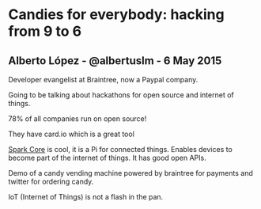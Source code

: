 # Candies for everybody: hacking from 9 to 6

## Alberto López - @albertuslm - 6 May 2015

Developer evangelist at Braintree, now a Paypal company.

Going to be talking about hackathons for open source and internet of things.

78% of all companies run on open source!

They have card.io which is a great tool

[Spark Core](https://www.spark.io/) is cool, it is a Pi for connected things. Enables devices to become part of the internet of things. It has good open APIs.

Demo of a candy vending machine powered by braintree for payments and twitter for ordering candy.

IoT (Internet of Things) is not a flash in the pan.

